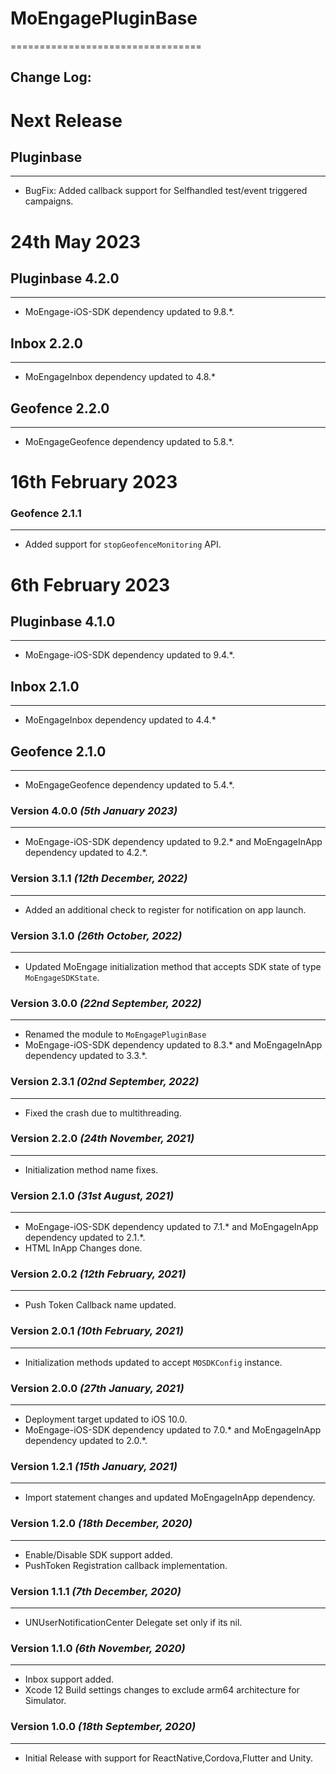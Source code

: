 # MoEngagePluginBase
=================================

## Change Log:

# Next Release
## Pluginbase 
-------------------------------------------
* BugFix: Added callback support for Selfhandled test/event triggered campaigns.

# 24th May 2023
## Pluginbase 4.2.0
-------------------------------------------
* MoEngage-iOS-SDK dependency updated to 9.8.*.

## Inbox 2.2.0
-------------------------------------------
* MoEngageInbox dependency updated to 4.8.* 

## Geofence 2.2.0
-------------------------------------------
* MoEngageGeofence dependency updated to 5.8.*.

# 16th February 2023
### Geofence 2.1.1
-------------------------------------------
* Added support for `stopGeofenceMonitoring` API.

# 6th February 2023
## Pluginbase 4.1.0
-------------------------------------------
* MoEngage-iOS-SDK dependency updated to 9.4.*.

## Inbox 2.1.0
-------------------------------------------
* MoEngageInbox dependency updated to 4.4.* 

## Geofence 2.1.0
-------------------------------------------
* MoEngageGeofence dependency updated to 5.4.*.

### Version 4.0.0   *(5th January 2023)*
-------------------------------------------
* MoEngage-iOS-SDK dependency updated to 9.2.* and MoEngageInApp dependency updated to 4.2.*.

### Version 3.1.1  *(12th December, 2022)*
-------------------------------------------
* Added an additional check to register for notification on app launch.

### Version 3.1.0  *(26th October, 2022)*
-------------------------------------------
* Updated MoEngage initialization method that accepts SDK state of type `MoEngageSDKState`.

### Version 3.0.0  *(22nd September, 2022)*
-------------------------------------------
* Renamed the module to `MoEngagePluginBase`
* MoEngage-iOS-SDK dependency updated to 8.3.* and MoEngageInApp dependency updated to 3.3.*.

### Version 2.3.1  *(02nd September, 2022)*
-------------------------------------------
* Fixed the crash due to multithreading.

### Version 2.2.0  *(24th November, 2021)*
-------------------------------------------
* Initialization method name fixes.

### Version 2.1.0  *(31st August, 2021)*
-------------------------------------------
* MoEngage-iOS-SDK dependency updated to 7.1.* and MoEngageInApp dependency updated to 2.1.*.
* HTML InApp Changes done.

### Version 2.0.2  *(12th February, 2021)*
-------------------------------------------
* Push Token Callback name updated.

### Version 2.0.1  *(10th February, 2021)*
-------------------------------------------
* Initialization methods updated to accept `MOSDKConfig` instance.

### Version 2.0.0  *(27th January, 2021)*
-------------------------------------------
* Deployment target updated to iOS 10.0.
* MoEngage-iOS-SDK dependency updated to 7.0.* and MoEngageInApp dependency updated to 2.0.*.

### Version 1.2.1  *(15th January, 2021)*
-------------------------------------------
* Import statement changes and updated MoEngageInApp dependency.

### Version 1.2.0  *(18th December, 2020)*
-------------------------------------------
* Enable/Disable SDK support added.
* PushToken Registration callback implementation.

### Version 1.1.1  *(7th December, 2020)*
-------------------------------------------
* UNUserNotificationCenter Delegate set only if its nil.

### Version 1.1.0  *(6th November, 2020)*
-------------------------------------------
* Inbox support added.
* Xcode 12 Build settings changes to exclude arm64 architecture for Simulator.

### Version 1.0.0  *(18th September, 2020)*
-------------------------------------------
* Initial Release with support for ReactNative,Cordova,Flutter and Unity.
